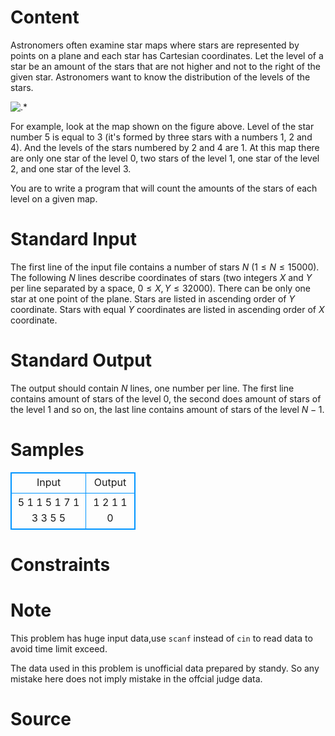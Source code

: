 
# Content

Astronomers often examine star maps where stars are represented by points on a plane and each star has Cartesian coordinates. Let the level of a star be an amount of the stars that are not higher and not to the right of the given star. Astronomers want to know the distribution of the levels of the stars. 

![.*](/source/lutece/stars/img/aHR0cHM6Ly9hY20udWVzdGMuZWR1LmNuL21lZGlhL2ltYWdlL3Byb2JsZW0vMjExLzIwMTQwMjA2MDAxMjQ1ODg4NC5qcGc=.jpg)

For example, look at the map shown on the figure above. Level of the star number 5 is equal to 3 (it's formed by three stars with a numbers $1$, $2$ and $4$). And the levels of the stars numbered by $2$ and $4$ are $1$. At this map there are only one star of the level $0$, two stars of the level $1$, one star of the level $2$, and one star of the level $3$. 

You are to write a program that will count the amounts of the stars of each level on a given map.

# Standard Input

The first line of the input file contains a number of stars $N$ ($1\leq N\leq 15000$). The following $N$ lines describe coordinates of stars (two integers $X$ and $Y$ per line separated by a space, $0\leq X,Y\leq 32000$). There can be only one star at one point of the plane. Stars are listed in ascending order of $Y$ coordinate. Stars with equal $Y$ coordinates are listed in ascending order of $X$ coordinate.

# Standard Output

The output should contain $N$ lines, one number per line. The first line contains amount of stars of the level $0$, the second does amount of stars of the level $1$ and so on, the last line contains amount of stars of the level $N-1$.

# Samples

<style>
        table,table tr th, table tr td { border:1px solid #0094ff; }
        table { width: 200px; min-height: 25px; line-height: 25px; text-align: center; border-collapse: collapse;}   
    </style>
<table>
	<tr>
		<td>Input</td>
		<td>Output</td>
	</tr>
<tr><td>5
1 1
5 1
7 1
3 3
5 5</td><td>1
2
1
1
0</td></tr></table>


# Constraints



# Note

This problem has huge input data,use `scanf` instead of `cin` to read data to avoid time limit exceed.

The data used in this problem is unofficial data prepared by standy. So any mistake here does not imply mistake in the offcial judge data.

# Source



